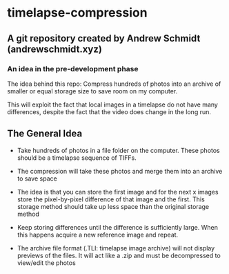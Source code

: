 # timelapse-compression

## A git repository created by Andrew Schmidt (andrewschmidt.xyz)

### An idea in the pre-development phase

The idea behind this repo: Compress hundreds of photos into an archive of smaller or equal storage size to save room on my computer.

This will exploit the fact that local images in a timelapse do not have many differences, despite the fact that the video does change in the long run.

## The General Idea

* Take hundreds of photos in a file folder on the computer. These photos should be a timelapse sequence of TIFFs.

* The compression will take these photos and merge them into an archive to save space

* The idea is that you can store the first image and for the next x images store the pixel-by-pixel difference of that image and the first. This storage method should take up less space than the original storage method

* Keep storing differences until the difference is sufficiently large. When this happens acquire a new reference image and repeat.

* The archive file format (.TLI: timelapse image archive) will not display previews of the files. It will act like a .zip and must be decompressed to view/edit the photos
